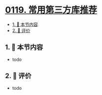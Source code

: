 # [0119. 常用第三方库推荐](https://github.com/tnotesjs/TNotes.react/tree/main/notes/0119.%20%E5%B8%B8%E7%94%A8%E7%AC%AC%E4%B8%89%E6%96%B9%E5%BA%93%E6%8E%A8%E8%8D%90)

<!-- region:toc -->

- [1. 🎯 本节内容](#1--本节内容)
- [2. 🫧 评价](#2--评价)

<!-- endregion:toc -->

## 1. 🎯 本节内容

- todo

## 2. 🫧 评价

- todo
